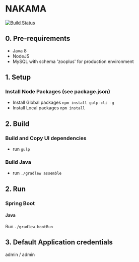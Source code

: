 # NAKAMA

[![Build Status](https://travis-ci.org/alexcibotari/zooplus-challenge.svg?branch=master)](https://travis-ci.org/alexcibotari/zooplus-challenge)

## 0. Pre-requirements
+ Java 8
+ NodeJS
+ MySQL with schema 'zooplus' for production environment

## 1. Setup
### Install Node Packages (see package.json)
- Install Global packages `npm install gulp-cli -g`
- Install Local packages `npm install`

## 2. Build 
### Build and Copy UI dependencies
- run `gulp`
### Build Java
- run `./gradlew assemble`


## 2. Run
### Spring Boot
#### Java
Run `./gradlew bootRun`

## 3. Default Application credentials
admin / admin 